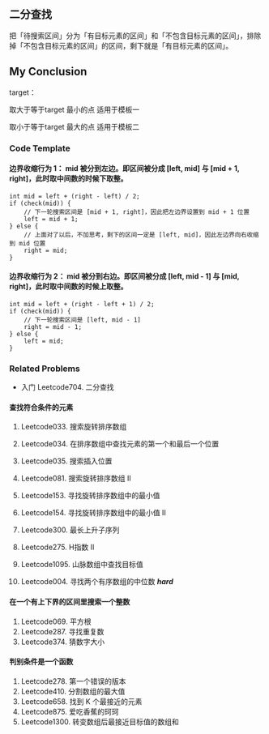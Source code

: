 ## 二分查找
把「待搜索区间」分为「有目标元素的区间」和「不包含目标元素的区间」，排除掉「不包含目标元素的区间」的区间，剩下就是「有目标元素的区间」。

## My Conclusion

target：

取大于等于target 最小的点 适用于模板一

取小于等于target 最大的点 适用于模板二

### Code Template

#### 边界收缩行为 1： mid 被分到左边。即区间被分成 [left, mid] 与 [mid + 1, right]，此时取中间数的时候下取整。
```
int mid = left + (right - left) / 2;
if (check(mid)) {
    // 下一轮搜索区间是 [mid + 1, right]，因此把左边界设置到 mid + 1 位置
    left = mid + 1;
} else {
    // 上面对了以后，不加思考，剩下的区间一定是 [left, mid]，因此左边界向右收缩到 mid 位置
    right = mid;
}
```
#### 边界收缩行为 2： mid 被分到右边。即区间被分成 [left, mid - 1] 与 [mid, right]，此时取中间数的时候上取整。
```
int mid = left + (right - left + 1) / 2;
if (check(mid)) {
    // 下一轮搜索区间是 [left, mid - 1]
    right = mid - 1;
} else {
    left = mid;
}
```

### Related Problems
- 入门 Leetcode704. 二分查找

#### 查找符合条件的元素
1. Leetcode033. 搜索旋转排序数组
2. Leetcode034. 在排序数组中查找元素的第一个和最后一个位置
3. Leetcode035. 搜索插入位置
4. Leetcode081. 搜索旋转排序数组 II
5. Leetcode153. 寻找旋转排序数组中的最小值
6. Leetcode154. 寻找旋转排序数组中的最小值 II
7. Leetcode300. 最长上升子序列
8. Leetcode275. H指数 II
9. Leetcode1095. 山脉数组中查找目标值

11. Leetcode004. 寻找两个有序数组的中位数  ***hard***

#### 在一个有上下界的区间里搜索一个整数
1. Leetcode069. 平方根
2. Leetcode287. 寻找重复数
3. Leetcode374. 猜数字大小

#### 判别条件是一个函数
1. Leetcode278. 第一个错误的版本
2. Leetcode410. 分割数组的最大值
3. Leetcode658. 找到 K 个最接近的元素
4. Leetcode875. 爱吃香蕉的珂珂
5. Leetcode1300. 转变数组后最接近目标值的数组和